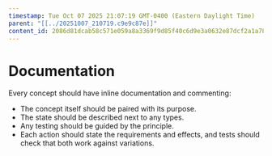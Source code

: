 ```yaml
---
timestamp: Tue Oct 07 2025 21:07:19 GMT-0400 (Eastern Daylight Time)
parent: "[[../20251007_210719.c9e9c87e]]"
content_id: 2086d81dcab58c571e059a8a3369f9d85f40c6d9e3a0632e87dcf2a1a784757b
---
```


# Documentation

Every concept should have inline documentation and commenting:

- The concept itself should be paired with its purpose.
- The state should be described next to any types.
- Any testing should be guided by the principle.
- Each action should state the requirements and effects, and tests should check
  that both work against variations.
